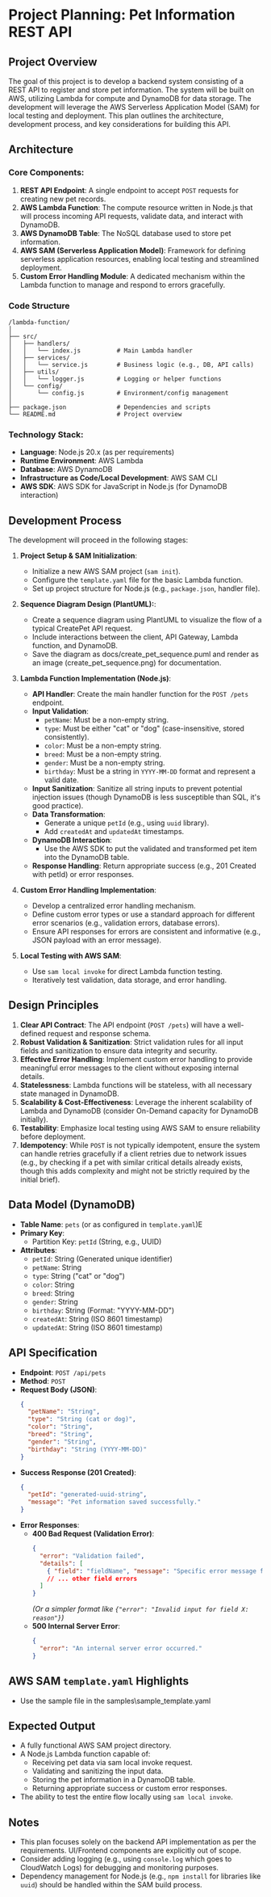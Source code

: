 # Project Planning: Pet Information REST API

## Project Overview
The goal of this project is to develop a backend system consisting of a REST API to register and store pet information. The system will be built on AWS, utilizing Lambda for compute and DynamoDB for data storage. The development will leverage the AWS Serverless Application Model (SAM) for local testing and deployment. This plan outlines the architecture, development process, and key considerations for building this API.

## Architecture

### Core Components:
1.  **REST API Endpoint**: A single endpoint to accept `POST` requests for creating new pet records.
2.  **AWS Lambda Function**: The compute resource written in Node.js that will process incoming API requests, validate data, and interact with DynamoDB.
3.  **AWS DynamoDB Table**: The NoSQL database used to store pet information.
4.  **AWS SAM (Serverless Application Model)**: Framework for defining serverless application resources, enabling local testing and streamlined deployment.
5.  **Custom Error Handling Module**: A dedicated mechanism within the Lambda function to manage and respond to errors gracefully.

### Code Structure

```text
/lambda-function/
│
├── src/
│   ├── handlers/
│   │   └── index.js          # Main Lambda handler
│   ├── services/
│   │   └── service.js        # Business logic (e.g., DB, API calls)
│   ├── utils/
│   │   └── logger.js         # Logging or helper functions
│   └── config/
│       └── config.js         # Environment/config management
│
├── package.json              # Dependencies and scripts
└── README.md                 # Project overview
```

### Technology Stack:
-   **Language**: Node.js 20.x (as per requirements)
-   **Runtime Environment**: AWS Lambda
-   **Database**: AWS DynamoDB
-   **Infrastructure as Code/Local Development**: AWS SAM CLI
-   **AWS SDK**: AWS SDK for JavaScript in Node.js (for DynamoDB interaction)

## Development Process

The development will proceed in the following stages:

1.  **Project Setup & SAM Initialization**:
    * Initialize a new AWS SAM project (`sam init`).
    * Configure the `template.yaml` file for the basic Lambda function.
    * Set up project structure for Node.js (e.g., `package.json`, handler file).

2.  **Sequence Diagram Design (PlantUML):**:
    * Create a sequence diagram using PlantUML to visualize the flow of a typical CreatePet API request.
    * Include interactions between the client, API Gateway, Lambda function, and DynamoDB.
    * Save the diagram as docs/create_pet_sequence.puml and render as an image (create_pet_sequence.png) for documentation.

3.  **Lambda Function Implementation (Node.js)**:
    * **API Handler**: Create the main handler function for the `POST /pets` endpoint.
    * **Input Validation**:
        * `petName`: Must be a non-empty string.
        * `type`: Must be either "cat" or "dog" (case-insensitive, stored consistently).
        * `color`: Must be a non-empty string.
        * `breed`: Must be a non-empty string.
        * `gender`: Must be a non-empty string.
        * `birthday`: Must be a string in `YYYY-MM-DD` format and represent a valid date.
    * **Input Sanitization**: Sanitize all string inputs to prevent potential injection issues (though DynamoDB is less susceptible than SQL, it's good practice).
    * **Data Transformation**:
        * Generate a unique `petId` (e.g., using `uuid` library).
        * Add `createdAt` and `updatedAt` timestamps.
    * **DynamoDB Interaction**:
        * Use the AWS SDK to put the validated and transformed pet item into the DynamoDB table.
    * **Response Handling**: Return appropriate success (e.g., 201 Created with petId) or error responses.

4.  **Custom Error Handling Implementation**:
    * Develop a centralized error handling mechanism.
    * Define custom error types or use a standard approach for different error scenarios (e.g., validation errors, database errors).
    * Ensure API responses for errors are consistent and informative (e.g., JSON payload with an error message).

5.  **Local Testing with AWS SAM**:
    * Use `sam local invoke` for direct Lambda function testing.
    * Iteratively test validation, data storage, and error handling.

## Design Principles

1.  **Clear API Contract**: The API endpoint (`POST /pets`) will have a well-defined request and response schema.
2.  **Robust Validation & Sanitization**: Strict validation rules for all input fields and sanitization to ensure data integrity and security.
3.  **Effective Error Handling**: Implement custom error handling to provide meaningful error messages to the client without exposing internal details.
4.  **Statelessness**: Lambda functions will be stateless, with all necessary state managed in DynamoDB.
5.  **Scalability & Cost-Effectiveness**: Leverage the inherent scalability of Lambda and DynamoDB (consider On-Demand capacity for DynamoDB initially).
6.  **Testability**: Emphasize local testing using AWS SAM to ensure reliability before deployment.
7.  **Idempotency**: While `POST` is not typically idempotent, ensure the system can handle retries gracefully if a client retries due to network issues (e.g., by checking if a pet with similar critical details already exists, though this adds complexity and might not be strictly required by the initial brief).

## Data Model (DynamoDB)

* **Table Name**: `pets` (or as configured in `template.yaml`)E
* **Primary Key**:
    * Partition Key: `petId` (String, e.g., UUID)
* **Attributes**:
    * `petId`: String (Generated unique identifier)
    * `petName`: String
    * `type`: String ("cat" or "dog")
    * `color`: String
    * `breed`: String
    * `gender`: String
    * `birthday`: String (Format: "YYYY-MM-DD")
    * `createdAt`: String (ISO 8601 timestamp)
    * `updatedAt`: String (ISO 8601 timestamp)

## API Specification

* **Endpoint**: `POST /api/pets`
* **Method**: `POST`
* **Request Body (JSON)**:
    ```json
    {
      "petName": "String",
      "type": "String (cat or dog)",
      "color": "String",
      "breed": "String",
      "gender": "String",
      "birthday": "String (YYYY-MM-DD)"
    }
    ```
* **Success Response (201 Created)**:
    ```json
    {
      "petId": "generated-uuid-string",
      "message": "Pet information saved successfully."
    }
    ```
* **Error Responses**:
    * **400 Bad Request (Validation Error)**:
        ```json
        {
          "error": "Validation failed",
          "details": [
            { "field": "fieldName", "message": "Specific error message for the field" }
            // ... other field errors
          ]
        }
        ```
        *(Or a simpler format like `{"error": "Invalid input for field X: reason"}`)*
    * **500 Internal Server Error**:
        ```json
        {
          "error": "An internal server error occurred."
        }
        ```

## AWS SAM `template.yaml` Highlights
* Use the sample file in the samples\sample_template.yaml

## Expected Output

* A fully functional AWS SAM project directory.
* A Node.js Lambda function capable of:
    * Receiving pet data via sam local invoke request.
    * Validating and sanitizing the input data.
    * Storing the pet information in a DynamoDB table.
    * Returning appropriate success or custom error responses.
* The ability to test the entire flow locally using `sam local invoke`.

## Notes

* This plan focuses solely on the backend API implementation as per the requirements. UI/Frontend components are explicitly out of scope.
* Consider adding logging (e.g., using `console.log` which goes to CloudWatch Logs) for debugging and monitoring purposes.
* Dependency management for Node.js (e.g., `npm install` for libraries like `uuid`) should be handled within the SAM build process.
